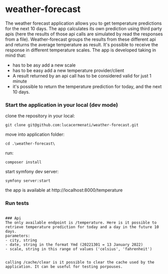 # weather-forecast
The weather forecast application allows you to get temperature predictions for the next 10 days.
The app calculates its own prediction using third party apis (here the results of those api calls are simulated by read the responses from a file). Weather-forecast groups the results from these different api and returns the average temperature as result. It's possible to receive the response in different temperature scales.
The app is developed taking in mind that:
- has to be asy add a new scale
- has to be easy add a new temperature provider/client
- A result returned by an api call has to be considered valid for just 1 minute
- it's possible to return the temperature prediction for today, and the next 10 days.

### Start the application in your local (dev mode)
clone the repository in your local:

```git clone git@github.com:lucacermenati/weather-forecast.git```

move into application folder:

```cd .\weather-forecast\```

run:

```composer install```

start symfony dev server:

```symfony server:start```

the app is available at http://localhost:8000/temperature

### Run tests
```./vendor/bin/phpunit ./tests

### Api
The only available endpoint is /temperature. Here is it possible to retrieve temperature prediction for today and a day in the future 10 days.
parameters:
- city, string
- date, string in the format Ymd (20221301 = 13 January 2022)
- scale, string in this range of values ('celsius', 'fahrenheit')


calling /cache/clear is it possible to clear the cache used by the application. It can be useful for testing porpouses.
